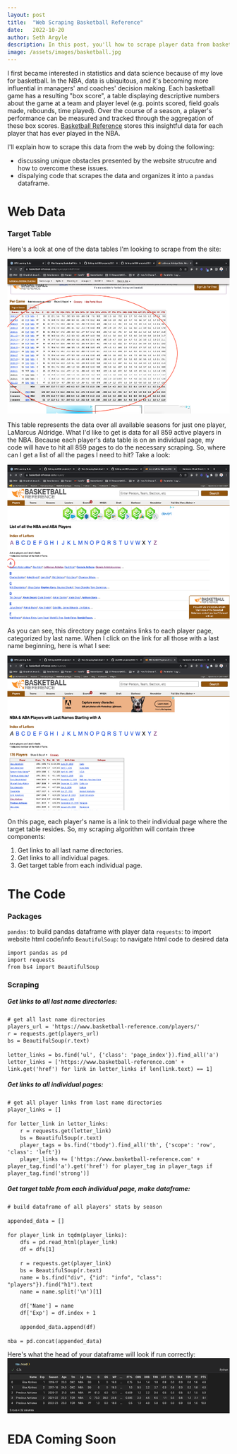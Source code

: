 ```yaml
---
layout: post
title:  "Web Scraping Basketball Reference"
date:   2022-10-20
author: Seth Argyle
description: In this post, you'll how to scrape player data from basketball-reference.com using Python.
image: /assets/images/basketball.jpg
---
```


I first became interested in statistics and data science because of my love for basketball. In the NBA, data is ubiquitous, and it's becoming more influential in managers' and coaches' decision making. Each basketball game has a resulting "box score", a table displaying descriptive numbers about the game at a team and player level (e.g. points scored, field goals made, rebounds, time played). Over the course of a season, a player's performance can be measured and tracked through the aggregation of these box scores. [Basketball Reference](https://www.basketball-reference.com/players/) stores this insightful data for each player that has ever played in the NBA.

I'll explain how to scrape this data from the web by doing the following:
- discussing unique obstacles presented by the website strucutre and how to overcome these issues.
- dispalying code that scrapes the data and organizes it into a `pandas` dataframe.

# Web Data
### Target Table
Here's a look at one of the data tables I'm looking to scrape from the site:

<img src="/assets/images/Web-Scraping-Basketball-Reference/target_table.png" alt="target table" width="550" height="350">

This table represents the data over all available seasons for just one player, LaMarcus Aldridge. What I'd like to get is data for all 859 active players in the NBA. Because each player's data table is on an individual page, my code will have to hit all 859 pages to do the necessary scraping. So, where can I get a list of all the pages I need to hit? Take a look:

<img src="/assets/images/Web-Scraping-Basketball-Reference/directory.png" alt="directory" width="550" height="350">

As you can see, this directory page contains links to each player page, categorized by last name. When I click on the link for all those with a last name beginning, here is what I see:

<img src="/assets/images/Web-Scraping-Basketball-Reference/players.png" alt="players list" width="550" height="350">

On this page, each player's name is a link to their individual page where the target table resides. So, my scraping algorithm will contain three components:
1. Get links to all last name directories.
2. Get links to all individual pages.
3. Get target table from each individual page.

# The Code
### Packages
`pandas`: to build pandas dataframe with player data
`requests`: to import website html code/info
`BeautifulSoup`: to navigate html code to desired data
```
import pandas as pd
import requests
from bs4 import BeautifulSoup
```
### Scraping
##### Get links to all last name directories:
```
# get all last name directories
players_url = 'https://www.basketball-reference.com/players/'
r = requests.get(players_url)
bs = BeautifulSoup(r.text)

letter_links = bs.find('ul', {'class': 'page_index'}).find_all('a')
letter_links = ['https://www.basketball-reference.com' + link.get('href') for link in letter_links if len(link.text) == 1]
```
##### Get links to all individual pages:
```
# get all player links from last name directories
player_links = []

for letter_link in letter_links:
    r = requests.get(letter_link)
    bs = BeautifulSoup(r.text)
    player_tags = bs.find('tbody').find_all('th', {'scope': 'row', 'class': 'left'})
    player_links += ['https://www.basketball-reference.com' + player_tag.find('a').get('href') for player_tag in player_tags if player_tag.find('strong')]
```
##### Get target table from each individual page, make dataframe:
```
# build dataframe of all players' stats by season

appended_data = []

for player_link in tqdm(player_links):
    dfs = pd.read_html(player_link)
    df = dfs[1]

    r = requests.get(player_link)
    bs = BeautifulSoup(r.text)
    name = bs.find("div", {"id": "info", "class": "players"}).find("h1").text
    name = name.split('\n')[1]

    df['Name'] = name
    df['Exp'] = df.index + 1

    appended_data.append(df)

nba = pd.concat(appended_data)
```
Here's what the head of your dataframe will look if run correctly:
<img src="/assets/images/Web-Scraping-Basketball-Reference/df.png" alt="dataframe head" width="550" height="125">

# EDA Coming Soon

